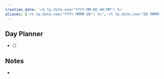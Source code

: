 ```yaml
---
creation_date: '<% tp.date.now("YYYY-MM-DD HH:MM") %>'
aliases: ['<% tp.date.now("YYYY MMMM DD") %>','<% tp.date.now("DD MMMM YYYY") %>','<% tp.date.now("MMMM D, YYYY") %>']
---
```

## Day Planner
- [ ] 

## Notes
- 